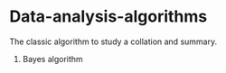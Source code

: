 # Data-analysis-algorithms
The classic algorithm to study a collation and summary.
01. Bayes algorithm
